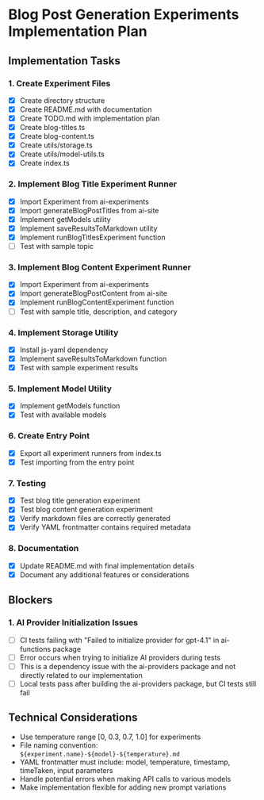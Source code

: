# Blog Post Generation Experiments Implementation Plan

## Implementation Tasks

### 1. Create Experiment Files
- [x] Create directory structure
- [x] Create README.md with documentation
- [x] Create TODO.md with implementation plan
- [x] Create blog-titles.ts
- [x] Create blog-content.ts
- [x] Create utils/storage.ts
- [x] Create utils/model-utils.ts
- [x] Create index.ts

### 2. Implement Blog Title Experiment Runner
- [x] Import Experiment from ai-experiments
- [x] Import generateBlogPostTitles from ai-site
- [x] Implement getModels utility
- [x] Implement saveResultsToMarkdown utility
- [x] Implement runBlogTitlesExperiment function
- [ ] Test with sample topic

### 3. Implement Blog Content Experiment Runner
- [x] Import Experiment from ai-experiments
- [x] Import generateBlogPostContent from ai-site
- [x] Implement runBlogContentExperiment function
- [ ] Test with sample title, description, and category

### 4. Implement Storage Utility
- [x] Install js-yaml dependency
- [x] Implement saveResultsToMarkdown function
- [x] Test with sample experiment results

### 5. Implement Model Utility
- [x] Implement getModels function
- [x] Test with available models

### 6. Create Entry Point
- [x] Export all experiment runners from index.ts
- [x] Test importing from the entry point

### 7. Testing
- [x] Test blog title generation experiment
- [x] Test blog content generation experiment
- [x] Verify markdown files are correctly generated
- [x] Verify YAML frontmatter contains required metadata

### 8. Documentation
- [x] Update README.md with final implementation details
- [x] Document any additional features or considerations

## Blockers

### 1. AI Provider Initialization Issues
- [ ] CI tests failing with "Failed to initialize provider for gpt-4.1" in ai-functions package
- [ ] Error occurs when trying to initialize AI providers during tests
- [ ] This is a dependency issue with the ai-providers package and not directly related to our implementation
- [ ] Local tests pass after building the ai-providers package, but CI tests still fail

## Technical Considerations
- Use temperature range [0, 0.3, 0.7, 1.0] for experiments
- File naming convention: `${experiment.name}-${model}-${temperature}.md`
- YAML frontmatter must include: model, temperature, timestamp, timeTaken, input parameters
- Handle potential errors when making API calls to various models
- Make implementation flexible for adding new prompt variations
